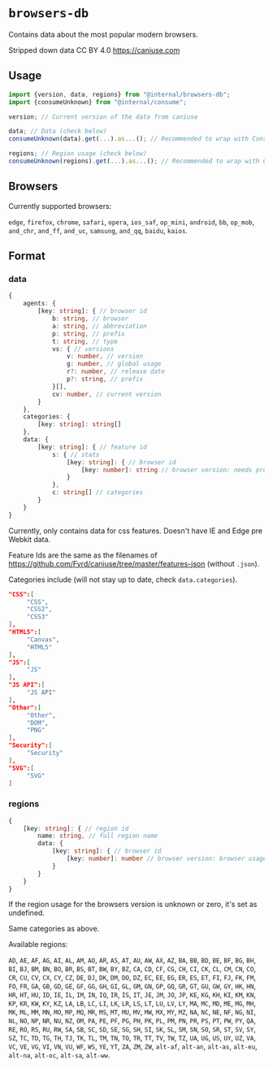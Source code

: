 # `browsers-db`

Contains data about the most popular modern browsers.

Stripped down data CC BY 4.0 https://caniuse.com

## Usage

```ts
import {version, data, regions} from "@internal/browsers-db";
import {consumeUnknown} from "@internal/consume";

version; // Current version of the data from caniuse

data; // Data (check below)
consumeUnknown(data).get(...).as...(); // Recommended to wrap with Consumer

regions; // Region usage (check below)
consumeUnknown(regions).get(...).as...(); // Recommended to wrap with Consumer
```

## Browsers
Currently supported browsers:

`edge`, `firefox`, `chrome`, `safari`, `opera`, `ios_saf`, `op_mini`, `android`, `bb`, `op_mob`, `and_chr`, `and_ff`,
`and_uc`, `samsung`, `and_qq`, `baidu`, `kaios`.

## Format
### data
```ts
{
	agents: {
		[key: string]: { // browser id
			b: string, // browser
			a: string, // abbreviation
			p: string, // prefix
			t: string, // type
			vs: { // versions
				v: number, // version
				g: number, // global usage
				r?: number, // release date
				p?: string, // prefix
			}[],
			cv: number, // current version
		}
	},
	categories: {
		[key: string]: string[]
	},
	data: {
		[key: string]: { // feature id
			s: { // stats
				[key: string]: { // browser id
					[key: number]: string // browser version: needs prefix `x (#\d)?`
				}
			},
			c: string[] // categories
		}
	}
}
```

Currently, only contains data for css features.
Doesn't have IE and Edge pre Webkit data.

Feature Ids are the same as the filenames of https://github.com/Fyrd/caniuse/tree/master/features-json (without `.json`).

Categories include (will not stay up to date, check `data.categories`).
```json
"CSS":[
	 "CSS",
	 "CSS2",
	 "CSS3"
],
"HTML5":[
	 "Canvas",
	 "HTML5"
],
"JS":[
	 "JS"
],
"JS API":[
	 "JS API"
],
"Other":[
	 "Other",
	 "DOM",
	 "PNG"
],
"Security":[
	 "Security"
],
"SVG":[
	 "SVG"
]
```

### regions
```ts
{
	[key: string]: { // region id
		name: string, // full region name
		data: {
			[key: string]: { // browser id
				[key: number]: number // browser version: browser usage
			}
		}
	}
}
```

If the region usage for the browsers version is unknown or zero, it's set as undefined.

Same categories as above.

Available regions:

`AD`, `AE`, `AF`, `AG`, `AI`, `AL`, `AM`, `AO`, `AR`, `AS`, `AT`, `AU`, `AW`, `AX`, `AZ`, `BA`, `BB`, `BD`, `BE`, `BF`,
`BG`, `BH`, `BI`, `BJ`, `BM`, `BN`, `BO`, `BR`, `BS`, `BT`, `BW`, `BY`, `BZ`, `CA`, `CD`, `CF`, `CG`, `CH`, `CI`, `CK`,
`CL`, `CM`, `CN`, `CO`, `CR`, `CU`, `CV`, `CX`, `CY`, `CZ`, `DE`, `DJ`, `DK`, `DM`, `DO`, `DZ`, `EC`, `EE`, `EG`, `ER`,
`ES`, `ET`, `FI`, `FJ`, `FK`, `FM`, `FO`, `FR`, `GA`, `GB`, `GD`, `GE`, `GF`, `GG`, `GH`, `GI`, `GL`, `GM`, `GN`, `GP`,
`GQ`, `GR`, `GT`, `GU`, `GW`, `GY`, `HK`, `HN`, `HR`, `HT`, `HU`, `ID`, `IE`, `IL`, `IM`, `IN`, `IQ`, `IR`, `IS`, `IT`,
`JE`, `JM`, `JO`, `JP`, `KE`, `KG`, `KH`, `KI`, `KM`, `KN`, `KP`, `KR`, `KW`, `KY`, `KZ`, `LA`, `LB`, `LC`, `LI`, `LK`,
`LR`, `LS`, `LT`, `LU`, `LV`, `LY`, `MA`, `MC`, `MD`, `ME`, `MG`, `MH`, `MK`, `ML`, `MM`, `MN`, `MO`, `MP`, `MQ`, `MR`,
`MS`, `MT`, `MU`, `MV`, `MW`, `MX`, `MY`, `MZ`, `NA`, `NC`, `NE`, `NF`, `NG`, `NI`, `NL`, `NO`, `NP`, `NR`, `NU`, `NZ`,
`OM`, `PA`, `PE`, `PF`, `PG`, `PH`, `PK`, `PL`, `PM`, `PN`, `PR`, `PS`, `PT`, `PW`, `PY`, `QA`, `RE`, `RO`, `RS`, `RU`,
`RW`, `SA`, `SB`, `SC`, `SD`, `SE`, `SG`, `SH`, `SI`, `SK`, `SL`, `SM`, `SN`, `SO`, `SR`, `ST`, `SV`, `SY`, `SZ`, `TC`,
`TD`, `TG`, `TH`, `TJ`, `TK`, `TL`, `TM`, `TN`, `TO`, `TR`, `TT`, `TV`, `TW`, `TZ`, `UA`, `UG`, `US`, `UY`, `UZ`, `VA`,
`VC`, `VE`, `VG`, `VI`, `VN`, `VU`, `WF`, `WS`, `YE`, `YT`, `ZA`, `ZM`, `ZW`, `alt-af`, `alt-an`, `alt-as`, `alt-eu`,
`alt-na`, `alt-oc`, `alt-sa`, `alt-ww`.
